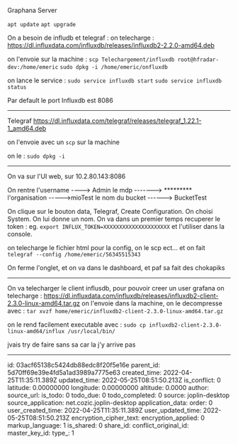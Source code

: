 Graphana Server

`apt update`
`apt upgrade`

On a besoin de infludb et telegraf :
on telecharge : 
https://dl.influxdata.com/influxdb/releases/influxdb2-2.2.0-amd64.deb

on l'envoie sur la machine :
`scp Telechargement/influxdb root@hfradar-dev:/home/emeric`
`sudo dpkg -i /home/emeric/onfluxdb`

on lance le service :
`sudo service influxdb start`
`sudo service influxdb status`

Par default le port Influxdb est 8086

------------------------------------
Telegraf
https://dl.influxdata.com/telegraf/releases/telegraf_1.22.1-1_amd64.deb

on l'envoie avec un `scp` sur la machine

on le : `sudo dpkg -i`

-------------------------------------

On va sur l'UI web, sur 10.2.80.143:8086

On rentre l'username ----> Admin
				le mdp -------> *********
				l'organisation ----->mioTest
				le nom du bucket  ------> BucketTest

On clique sur le bouton data, Telegraf, Create Configuration. On choisi System. On lui donne un nom. 
On va dans un premier temps recuperer le token : 
eg. `export INFLUX_TOKEN=XXXXXXXXXXXXXXXXXXXXX`
et l'utiliser dans la console.

on telecharge le fichier html pour la config, on le scp ect...
et on fait `telegraf --config /home/emeric/56345515343`

On ferme l'onglet, et on va dans le dashboard, et paf sa fait des chokapiks

-------------------------------------------------------------------------------------------------------------
On va telecharger le client influsdb, pour pouvoir creer un user grafana
on telecharge : https://dl.influxdata.com/influxdb/releases/influxdb2-client-2.3.0-linux-amd64.tar.gz
on l'envoie dans la machine, 
on le decompresse avec : `tar xvzf home/emeric/influxdb2-client-2.3.0-linux-amd64.tar.gz`

on le rend facilement executable avec : `sudo cp influxdb2-client-2.3.0-linux-amd64/influx /usr/local/bin/`

jvais try de faire sans sa car la j'y arrive pas 

--------------------------------------------------------------------------------------------------------------

id: 03acf65138c5424db88edc8f20f5e16e
parent_id: 5d70ff69e39e4fd5a1ad3989a7775e63
created_time: 2022-04-25T11:35:11.389Z
updated_time: 2022-05-25T08:51:50.213Z
is_conflict: 0
latitude: 0.00000000
longitude: 0.00000000
altitude: 0.0000
author: 
source_url: 
is_todo: 0
todo_due: 0
todo_completed: 0
source: joplin-desktop
source_application: net.cozic.joplin-desktop
application_data: 
order: 0
user_created_time: 2022-04-25T11:35:11.389Z
user_updated_time: 2022-05-25T08:51:50.213Z
encryption_cipher_text: 
encryption_applied: 0
markup_language: 1
is_shared: 0
share_id: 
conflict_original_id: 
master_key_id: 
type_: 1